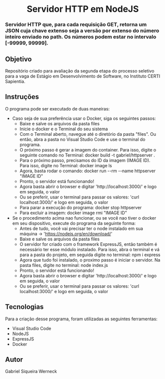 <h1 align="center">Servidor HTTP em NodeJS</h1>

### Servidor HTTP que, para cada requisição GET, retorna um JSON cuja chave extenso seja a versão por extenso do número inteiro enviado no path. Os números podem estar no intervalo [-99999, 99999].

## Objetivo
Repositório criado para avaliação da segunda etapa do processo seletivo para a vaga de Estágio em Desenvolvimento de Software, no Instituto CERTI Sapientia.

## Instruções
O programa pode ser executado de duas maneiras:
  * Caso seja de sua preferência usar o Docker, siga os seguintes passos:
    - Baixe e salve os arquivos da pasta files
    - Inicie o docker e o Terminal do seu sistema
    - Com o Terminal aberto, navegue até o diretório da pasta "files". Ou então, abra a pasta no Visual Studio Code e use o terminal do programa.
    - O próximo passo é gerar a imagem do container. Para isso, digite o seguinte comando no Terminal: docker build -t gabriel/httpserver . 
    - Para o próximo passo, precisamos do ID da imagem (IMAGE ID). Para isso, digite no Terminal: docker image ls
    - Agora, basta rodar o comando: docker run --rm --name httpserver "IMAGE ID"
    - Pronto, o servidor está funcionando! 
    - Agora basta abrir o browser e digitar 'http://localhost:3000/' e logo em seguida, o valor
    - Ou se preferir, usar o terminal para passar os valores: 'curl localhost:3000/' e logo em seguida, o valor
    - Para parar a execução do programa: docker stop httpserver
    - Para excluir a imagem: docker image rmi "IMAGE ID"
  * Se o procedimento acima nao funcionar, ou se você nao tiver o docker em seu dispositivo, execute do programa da seguinte forma:
    - Antes de tudo, você vai precisar ter o node instalado em sua máquina -> 'https://nodejs.org/en/download/'
    - Baixe e salve os arquivos da pasta files
    - O servidor for criado com o framework ExpressJS, então também é necessário ter esse módulo instalado. Para isso, abra o terminal e vá para a pasta do projeto, em seguida digite no terminal: npm i express
    - Agora que tudo foi instalado, o proximo passo é iniciar o servidor. Na pasta files, digite no terminal: node index.js
    - Pronto, o servidor está funcionando! 
    - Agora basta abrir o browser e digitar 'http://localhost:3000/' e logo em seguida, o valor
    - Ou se preferir, usar o terminal para passar os valores: 'curl localhost:3000/' e logo em seguida, o valor

## Tecnologias
Para a criação desse programa, foram utilizadas as seguintes ferramentas:
  * Visual Studio Code
  * NodeJS
  * ExpressJS
  * Docker

## Autor
Gabriel Siqueira Werneck
